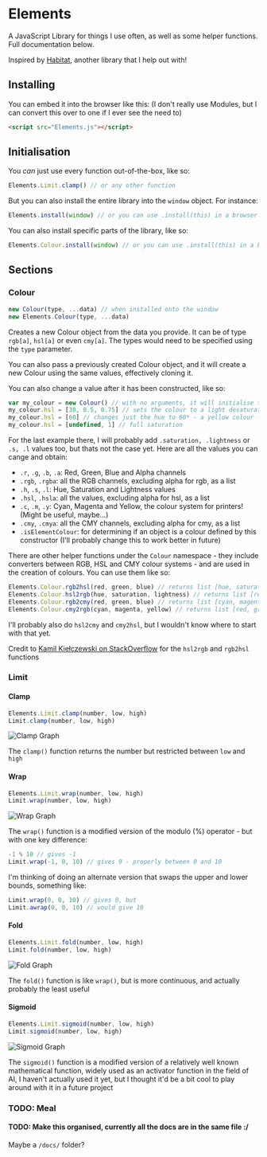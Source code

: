 # Elements
A JavaScript Library for things I use often, as well as some helper functions. Full documentation below.

Inspired by [Habitat](https://github.com/l2wilson94/Habitat), another library that I help out with!

## Installing
You can embed it into the browser like this: (I don't really use Modules, but I can convert this over to one if I ever see the need to)
```html
<script src="Elements.js"></script>
```

## Initialisation
You _can_ just use every function out-of-the-box, like so:
```js
Elements.Limit.clamp() // or any other function
```
But you can also install the entire library into the `window` object. For instance:
```js
Elements.install(window) // or you can use .install(this) in a browser
```
You can also install specific parts of the library, like so:
```js
Elements.Colour.install(window) // or you can use .install(this) in a browser
```

## Sections
### Colour
```js
new Colour(type, ...data) // when installed onto the window
new Elements.Colour(type, ...data)
```
Creates a new Colour object from the data you provide. It can be of type `rgb[a]`, `hsl[a]` or even `cmy[a]`. The types would need to be specified using the `type` parameter.

You can also pass a previously created Colour object, and it will create a new Colour using the same values, effectively cloning it.

You can also change a value after it has been constructed, like so:
```js
var my_colour = new Colour() // with no arguments, it will initialise to black, or { r: 0, g: 0, b: 0, a: 255 }
my_colour.hsl = [30, 0.5, 0.75] // sets the colour to a light desaturated orange
my_colour.hsl = [60] // changes just the hue to 60* - a yellow colour - keeping the saturation and lightness the same
my_colour.hsl = [undefined, 1] // full saturation
```
For the last example there, I will probably add `.saturation, .lightness` or `.s, .l` values too, but thats not the case yet. Here are all the values you can cange and obtain:
- `.r`, `.g`, `.b`, `.a`: Red, Green, Blue and Alpha channels
- `.rgb`, `.rgba`: all the RGB channels, excluding alpha for rgb, as a list
- `.h`, `.s`, `.l`: Hue, Saturation and Lightness values
- `.hsl`, `.hsla`: all the values, excluding alpha for hsl, as a list
- `.c`, `.m`, `.y`: Cyan, Magenta and Yellow, the colour system for printers! (Might be useful, maybe...)
- `.cmy`, `.cmya`: all the CMY channels, excluding alpha for cmy, as a list
- `.isElementColour`: for determining if an object is a colour defined by this constructor (I'll probably change this to work better in future)

There are other helper functions under the `Colour` namespace - they include converters between RGB, HSL and CMY colour systems - and are used in the creation of colours. You can use them like so:
```js
Elements.Colour.rgb2hsl(red, green, blue) // returns list [hue, saturation, lightness]
Elements.Colour.hsl2rgb(hue, saturation, lightness) // returns list [red, green, blue]
Elements.Colour.rgb2cmy(red, green, blue) // returns list [cyan, magenta, yellow]
Elements.Colour.cmy2rgb(cyan, magenta, yellow) // returns list [red, green, blue]
```

I'll probably also do `hsl2cmy` and `cmy2hsl`, but I wouldn't know where to start with that yet.

Credit to [Kamil Kiełczewski on StackOverflow](https://stackoverflow.com/a/64090995) for the `hsl2rgb` and `rgb2hsl` functions

### Limit
#### Clamp
```js
Elements.Limit.clamp(number, low, high)
Limit.clamp(number, low, high)
```
![Clamp Graph](https://user-images.githubusercontent.com/25611707/147256564-1a441c7c-f117-444c-8496-1e7134d06e01.png)

The `clamp()` function returns the number but restricted between `low` and `high`

#### Wrap
```js
Elements.Limit.wrap(number, low, high)
Limit.wrap(number, low, high)
```
![Wrap Graph](https://user-images.githubusercontent.com/25611707/147256614-a646cdac-544b-469d-a030-acd28c7fa96c.png)

The `wrap()` function is a modified version of the modulo (%) operator - but with one key difference:
```js
-1 % 10 // gives -1
Limit.wrap(-1, 0, 10) // gives 9 - properly between 0 and 10
```
I'm thinking of doing an alternate version that swaps the upper and lower bounds, something like:
```js
Limit.wrap(0, 0, 10) // gives 0, but
Limit.awrap(0, 0, 10) // would give 10
```

#### Fold
```js
Elements.Limit.fold(number, low, high)
Limit.fold(number, low, high)
```
![Fold Graph](https://user-images.githubusercontent.com/25611707/147256972-7b3cb09e-e083-4a75-a6f5-5f8190917b4b.png)

The `fold()` function is like `wrap()`, but is more continuous, and actually probably the least useful

#### Sigmoid
```js
Elements.Limit.sigmoid(number, low, high)
Limit.sigmoid(number, low, high)
```
![Sigmoid Graph](https://user-images.githubusercontent.com/25611707/147257188-8cc356ce-ab7a-4782-a435-cec61dda8e8a.png)

The `sigmoid()` function is a modified version of a relatively well known mathematical function, widely used as an activator function in the field of AI, I haven't actually used it yet, but I thought it'd be a bit cool to play around with it in a future project

### TODO: Meal
#### TODO: Make this organised, currently all the docs are in the same file :/
Maybe a `/docs/` folder?
